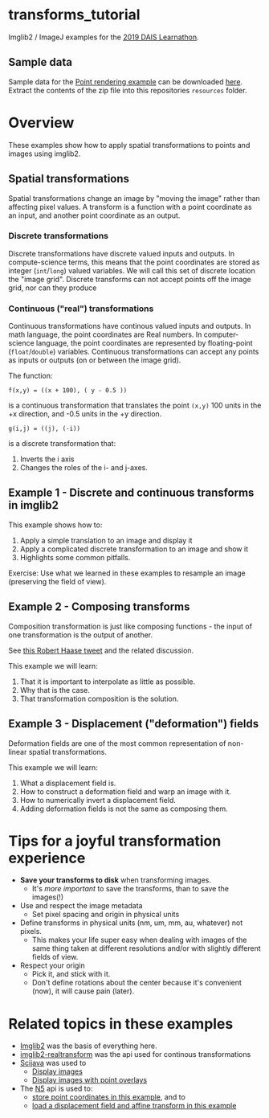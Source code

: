 # transforms_tutorial
Imglib2 / ImageJ examples for the [2019 DAIS Learnathon](https://imagej.net/2019-06_-_DAIS_learnathon).

## Sample data

Sample data for the [Point rendering example](https://github.com/bogovicj/transforms_tutorial/blob/master/src/main/java/net/imglib2/examples/PointRenderingExample.java) can be downloaded [here](https://ndownloader.figshare.com/files/15516080?private_link=3780c3a7f7106d647104).  Extract the contents of the zip file into this repositories `resources` folder.

# Overview

These examples show how to apply spatial transformations 
to points and images using imglib2.

## Spatial transformations

Spatial transformations change an image by "moving the image" rather
than affecting pixel values.  A transform is a function with a point
coordinate as an input, and another point coordinate as an output.

### Discrete transformations

Discrete transformations have discrete valued inputs and outputs. 
In compute-science terms, this means that the point coordinates 
are stored as integer (`int`/`long`) valued variables.
We will call this set of discrete location the "image grid".
Discrete transforms can not accept points off the image grid, 
nor can they produce 

### Continuous ("real") transformations

Continuous transformations have continous valued inputs and outputs.
In math language, the point coordinates are Real numbers.
In computer-science language, the point coordinates are represented by
floating-point (`float`/`double`) variables. Continuous transformations
can accept any points as inputs or outputs (on or between the image grid).

The function:

`f(x,y) = ((x + 100), ( y - 0.5 ))`

is a continuous transformation that translates the point `(x,y)` 100 units in the +x
direction, and -0.5 units in the +y direction.

`g(i,j) = ((j), (-i))`

is a discrete transformation that: 
1) Inverts the i axis 
2) Changes the roles of the i- and j-axes.


## Example 1 - Discrete and continuous transforms in imglib2

This example shows how to:
1) Apply a simple translation to an image and display it
2) Apply a complicated discrete transformation to an image and show it
3) Highlights some common pitfalls.

Exercise:
Use what we learned in these examples to resample an image (preserving the field of view).

## Example 2 - Composing transforms

Composition transformation is just like composing functions - the input of one transformation is
the output of another.

See [this Robert Haase tweet](https://twitter.com/haesleinhuepf/status/1088546103866388481) and the related discussion.

This example we will learn:
1) That it is important to interpolate as little as possible.
2) Why that is the case.
3) That transformation composition is the solution.

## Example 3 - Displacement ("deformation") fields
Deformation fields are one of the most common representation of non-linear spatial transformations.

This example we will learn:
1) What a displacement field is.
2) How to construct a deformation field and warp an image with it.
3) How to numerically invert a displacement field.
4) Adding deformation fields is not the same as composing them.

# Tips for a joyful transformation experience

* **Save your transforms to disk** when transforming images.
   * It's *more important* to save the transforms, than to save the images(!)
* Use and respect the image metadata
    * Set pixel spacing and origin in physical units
* Define transforms in physical units (nm, um, mm, au, whatever) not pixels.
   * This makes your life super easy when dealing with images of the same thing taken at different resolutions
   and/or with slightly different fields of view.  
* Respect your origin
   * Pick it, and stick with it.
   * Don't define rotations about the center because it's convenient (now), it will cause pain (later).


# Related topics in these examples

* [Imglib2](https://imagej.net/ImgLib2) was the basis of everything here.
* [imglib2-realtransform](https://github.com/imglib/imglib2-realtransform) was the api used for continous transformations
* [Scijava](https://imagej.net/SciJava_Common) was used to 
   * [Display images](https://github.com/bogovicj/transforms_tutorial/blob/master/src/main/java/net/imglib2/examples/Ex01_TranformPointsAndImages.java#L63)
   * [Display images with point overlays](https://github.com/bogovicj/transforms_tutorial/blob/master/src/main/java/net/imglib2/examples/Helpers.java#L25-L31)
* The [N5](https://github.com/saalfeldlab/n5) api is used to:
   * [store point coordinates in this example](https://github.com/bogovicj/transforms_tutorial/blob/master/src/main/java/org/janelia/saalfeldlab/n5examples/PointsToN5.java), and to 
   * [load a displacement field and affine transform in this example](https://github.com/bogovicj/transforms_tutorial/blob/master/src/main/java/net/imglib2/examples/PointRenderingExample.java)
